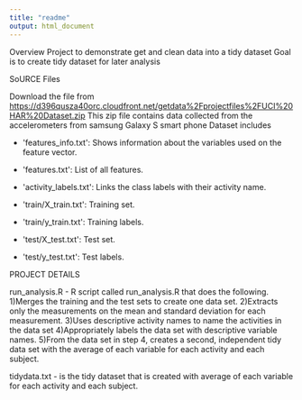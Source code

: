 ```yaml
---
title: "readme"
output: html_document
---
```


Overview
Project to demonstrate get and clean data into a tidy dataset
Goal is to create tidy dataset for later analysis

SoURCE Files

Download the file from
https://d396qusza40orc.cloudfront.net/getdata%2Fprojectfiles%2FUCI%20HAR%20Dataset.zip 
This zip file contains data collected from the accelerometers from samsung Galaxy S smart phone
Dataset includes 
- 'features_info.txt': Shows information about the variables used on the feature vector.

- 'features.txt': List of all features.

- 'activity_labels.txt': Links the class labels with their activity name.

- 'train/X_train.txt': Training set.

- 'train/y_train.txt': Training labels.

- 'test/X_test.txt': Test set.

- 'test/y_test.txt': Test labels.

PROJECT DETAILS

run_analysis.R - 
R script called run_analysis.R that does the following. 
1)Merges the training and the test sets to create one data set.
2)Extracts only the measurements on the mean and standard deviation for each measurement. 
3)Uses descriptive activity names to name the activities in the data set
4)Appropriately labels the data set with descriptive variable names. 
5)From the data set in step 4, creates a second, independent tidy data set with the average of each variable for each activity and each subject.

tidydata.txt - is the tidy dataset that is created with average of each variable for each activity and each subject.
